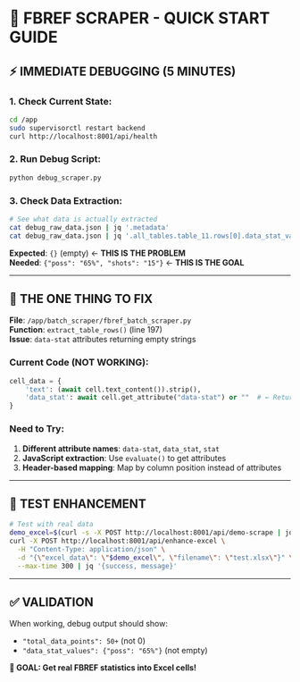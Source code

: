 # 🔧 FBREF SCRAPER - QUICK START GUIDE

## ⚡ **IMMEDIATE DEBUGGING (5 MINUTES)**

### **1. Check Current State:**
```bash
cd /app
sudo supervisorctl restart backend
curl http://localhost:8001/api/health
```

### **2. Run Debug Script:**
```bash
python debug_scraper.py
```

### **3. Check Data Extraction:**
```bash
# See what data is actually extracted
cat debug_raw_data.json | jq '.metadata'
cat debug_raw_data.json | jq '.all_tables.table_11.rows[0].data_stat_values'
```

**Expected**: `{}` (empty) ← **THIS IS THE PROBLEM**  
**Needed**: `{"poss": "65%", "shots": "15"}` ← **THIS IS THE GOAL**

---

## 🎯 **THE ONE THING TO FIX**

**File**: `/app/batch_scraper/fbref_batch_scraper.py`  
**Function**: `extract_table_rows()` (line 197)  
**Issue**: `data-stat` attributes returning empty strings

### **Current Code (NOT WORKING):**
```python
cell_data = {
    'text': (await cell.text_content()).strip(),
    'data_stat': await cell.get_attribute("data-stat") or ""  # ← Returns ""
}
```

### **Need to Try:**
1. **Different attribute names**: `data-stat`, `data_stat`, `stat`
2. **JavaScript extraction**: Use `evaluate()` to get attributes  
3. **Header-based mapping**: Map by column position instead of attributes

---

## 🚀 **TEST ENHANCEMENT**
```bash
# Test with real data
demo_excel=$(curl -s -X POST http://localhost:8001/api/demo-scrape | jq -r '.excel_data')
curl -X POST http://localhost:8001/api/enhance-excel \
  -H "Content-Type: application/json" \
  -d "{\"excel_data\": \"$demo_excel\", \"filename\": \"test.xlsx\"}" \
  --max-time 300 | jq '{success, message}'
```

---

## ✅ **VALIDATION**
When working, debug output should show:
- `"total_data_points": 50+` (not 0)
- `"data_stat_values": {"poss": "65%"}` (not empty)

**🎯 GOAL: Get real FBREF statistics into Excel cells!**